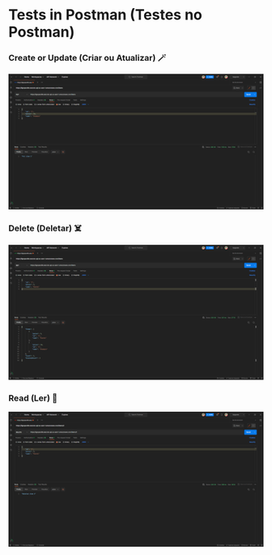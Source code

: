 # Tests in Postman (Testes no Postman)

### Create or Update (Criar ou Atualizar) 🪄
![Create or Update](https://raw.githubusercontent.com/ErikDMCosta/aprendendo-AWS-Compass-UOL/main/API%20CRUD%20AWS/Tests-Postman/(1)-PUT.png)
### Delete (Deletar) ☠️
![Delete](https://raw.githubusercontent.com/ErikDMCosta/aprendendo-AWS-Compass-UOL/main/API%20CRUD%20AWS/Tests-Postman/(2)-READ.png)
### Read (Ler) 📖
![Get](https://raw.githubusercontent.com/ErikDMCosta/aprendendo-AWS-Compass-UOL/main/API%20CRUD%20AWS/Tests-Postman/(3)-DELETE.png)